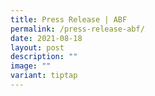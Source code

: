 ```yaml
---
title: Press Release | ABF
permalink: /press-release-abf/
date: 2021-08-18
layout: post
description: ""
image: ""
variant: tiptap
---
```

